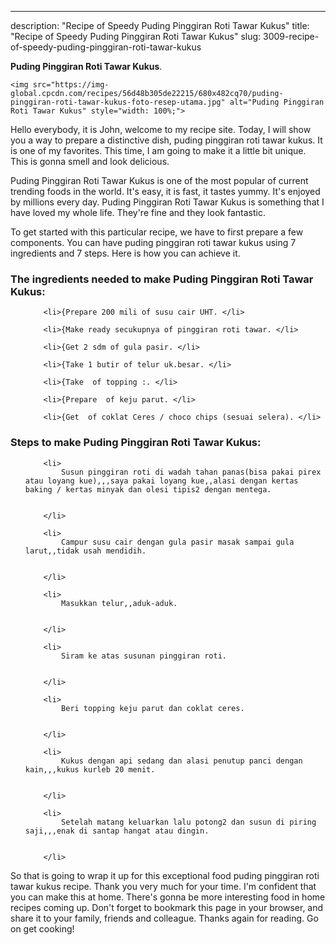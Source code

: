 ---
description: "Recipe of Speedy Puding Pinggiran Roti Tawar Kukus"
title: "Recipe of Speedy Puding Pinggiran Roti Tawar Kukus"
slug: 3009-recipe-of-speedy-puding-pinggiran-roti-tawar-kukus

<p>
	<strong>Puding Pinggiran Roti Tawar Kukus</strong>. 
	
</p>
<p>
	
	<img src="https://img-global.cpcdn.com/recipes/56d48b305de22215/680x482cq70/puding-pinggiran-roti-tawar-kukus-foto-resep-utama.jpg" alt="Puding Pinggiran Roti Tawar Kukus" style="width: 100%;">
	
	
</p>
<p>
	Hello everybody, it is John, welcome to my recipe site. Today, I will show you a way to prepare a distinctive dish, puding pinggiran roti tawar kukus. It is one of my favorites. This time, I am going to make it a little bit unique. This is gonna smell and look delicious.
</p>
	
<p>
	Puding Pinggiran Roti Tawar Kukus is one of the most popular of current trending foods in the world. It's easy, it is fast, it tastes yummy. It's enjoyed by millions every day. Puding Pinggiran Roti Tawar Kukus is something that I have loved my whole life. They're fine and they look fantastic.
</p>
<p>
	
</p>

<p>
To get started with this particular recipe, we have to first prepare a few components. You can have puding pinggiran roti tawar kukus using 7 ingredients and 7 steps. Here is how you can achieve it.
</p>

<h3>The ingredients needed to make Puding Pinggiran Roti Tawar Kukus:</h3>

<ol>
	
		<li>{Prepare 200 mili of susu cair UHT. </li>
	
		<li>{Make ready secukupnya of pinggiran roti tawar. </li>
	
		<li>{Get 2 sdm of gula pasir. </li>
	
		<li>{Take 1 butir of telur uk.besar. </li>
	
		<li>{Take  of topping :. </li>
	
		<li>{Prepare  of keju parut. </li>
	
		<li>{Get  of coklat Ceres / choco chips (sesuai selera). </li>
	
</ol>
<p>
	
</p>

<h3>Steps to make Puding Pinggiran Roti Tawar Kukus:</h3>

<ol>
	
		<li>
			Susun pinggiran roti di wadah tahan panas(bisa pakai pirex atau loyang kue),,,saya pakai loyang kue,,alasi dengan kertas baking / kertas minyak dan olesi tipis2 dengan mentega.
			
			
		</li>
	
		<li>
			Campur susu cair dengan gula pasir masak sampai gula larut,,tidak usah mendidih.
			
			
		</li>
	
		<li>
			Masukkan telur,,aduk-aduk.
			
			
		</li>
	
		<li>
			Siram ke atas susunan pinggiran roti.
			
			
		</li>
	
		<li>
			Beri topping keju parut dan coklat ceres.
			
			
		</li>
	
		<li>
			Kukus dengan api sedang dan alasi penutup panci dengan kain,,,kukus kurleb 20 menit.
			
			
		</li>
	
		<li>
			Setelah matang keluarkan lalu potong2 dan susun di piring saji,,,enak di santap hangat atau dingin.
			
			
		</li>
	
</ol>

<p>
	
</p>

<p>
	So that is going to wrap it up for this exceptional food puding pinggiran roti tawar kukus recipe. Thank you very much for your time. I'm confident that you can make this at home. There's gonna be more interesting food in home recipes coming up. Don't forget to bookmark this page in your browser, and share it to your family, friends and colleague. Thanks again for reading. Go on get cooking!
</p>
